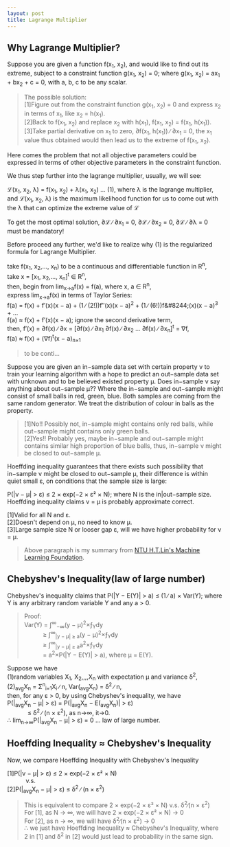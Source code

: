 ```yaml
---
layout: post
title: Lagrange Multiplier
---
```


## Why Lagrange Multiplier?
Suppose you are given a function f(x<sub>1</sub>, x<sub>2</sub>), and would like to find out its extreme, subject to a constraint function g(x<sub>1</sub>, x<sub>2</sub>) = 0; 
where g(x<sub>1</sub>, x<sub>2</sub>) = ax<sub>1</sub> + bx<sub>2</sub> + c = 0, with a, b, c to be any scalar.

>The possible solution:  
[1]Figure out from the constraint function g(x<sub>1</sub>, x<sub>2</sub>) = 0 and express x<sub>2</sub> in terms of x<sub>1</sub>, like x<sub>2</sub> = h(x<sub>1</sub>).  
[2]Back to f(x<sub>1</sub>, x<sub>2</sub>) and replace x<sub>2</sub> with h(x<sub>1</sub>), f(x<sub>1</sub>, x<sub>2</sub>) = f(x<sub>1</sub>, h(x<sub>1</sub>)).  
[3]Take partial derivative on x<sub>1</sub> to zero, &part;f(x<sub>1</sub>, h(x<sub>1</sub>)) ∕ &part;x<sub>1</sub> = 0, the x<sub>1</sub> value thus obtained would then lead us to the extreme of f(x<sub>1</sub>, x<sub>2</sub>).  

Here comes the problem that not all objective parameters could be expressed in terms of other objective parameters in the constraint function.  

We thus step further into the lagrange multiplier, usually, we will see:

<p class="message">
&#8466;(x<sub>1</sub>, x<sub>2</sub>, λ) = f(x<sub>1</sub>, x<sub>2</sub>) + λ(x<sub>1</sub>, x<sub>2</sub>) ... (1),  
where λ is the lagrange multiplier, and &#8466;(x<sub>1</sub>, x<sub>2</sub>, λ) is the maximum likelihood function for us to come out with the λ that can optimize the extreme value of &#8466;
</p>

To get the most optimal solution, &part;&#8466; ∕ &part;x<sub>1</sub> = 0, &part;&#8466; ∕ &part;x<sub>2</sub> = 0, &part;&#8466; ∕ &part;&lambda; = 0 must be mandatory!

Before proceed any further, we'd like to realize why (1) is the regularized formula for Lagrange Multiplier.

take f(x<sub>1</sub>, x<sub>2</sub>,..., x<sub>n</sub>) to be a continuous and differentiable function in R<sup>n</sup>,  
take x = [x<sub>1</sub>, x<sub>2</sub>,..., x<sub>n</sub>]<sup>t</sup> &isin; R<sup>n</sup>,  
then, begin from lim<sub>x&rarr;a</sub>f(x) = f(a), where x, a &isin; R<sup>n</sup>,  
express lim<sub>x&rarr;a</sub>f(x) in terms of Taylor Series:  
f(a) = f(x) + f&prime;(x)(x − a) + (1 ∕ (2!))f&Prime;(x)(x − a)<sup>2</sup> + (1 ∕ (6!))f&‌#8244;(x)(x − a)<sup>3</sup> + ...  
f(a) &asymp; f(x) + f&prime;(x)(x − a); ignore the second derivative term,  
then, f&prime;(x) = &part;f(x) ∕ &part;x = [&part;f(x) ∕ &part;x<sub>1</sub> &part;f(x) ∕ &part;x<sub>2</sub> ... &part;f(x) ∕ &part;x<sub>n</sub>]<sup>t</sup> = &nabla;f,  
f(a) &asymp; f(x) + (&nabla;f)<sup>t</sup>(x − a)<sub>n×1</sub>  

>to be conti...  

Suppose you are given an in−sample data set with certain property &nu; to train your learning algorithm with a hope to predict an out−sample data set with unknown and to be believed existed property &mu;.
Does in−sample &nu; say anything about out−sample &mu;??  Where the in−sample and out−sample might consist of small balls in red, green, blue.  Both samples are coming from the same random generator.
We treat the distribution of colour in balls as the property. 

>[1]No!!  Possibly not, in−sample might contains only red balls, while out−sample might contains only green balls.  
[2]Yes!!  Probably yes, maybe in−sample and out−sample might contains similar high proportion of blue balls, thus, in−sample &nu; might be closed to out−sample &mu;.  

Hoeffding inequality guarantees that there exists such possibility that in−sample &nu; might be closed to out−sample &mu;, their difference is within quiet small &epsilon;, on conditions that the sample 
size is large:

<p class="message">
P(|&nu; − &mu;| &gt; &epsilon;) &le; 2 × exp(−2 × &epsilon;&sup2; × N); where N is the in|out−sample size.  
Hoeffding inequality claims &nu; = &mu; is probably approximate correct.
</p>

[1]Valid for all N and &epsilon;.  
[2]Doesn&#39;t depend on &mu;, no need to know &mu;.  
[3]Large sample size N or looser gap &epsilon;, will we have higher probability for &nu; = &mu;.  

> Above paragraph is my summary from [NTU H.T.Lin's Machine Learning Foundation](https://zh−tw.coursera.org/learn/ntumlone−mathematicalfoundations).

## Chebyshev&#39;s Inequality(law of large number)

<p class="message">
Chebyshev&#39;s inequality claims that P(|Y − E(Y)| &gt; a) &le; (1 ∕ a) × Var(Y);  
where Y is any arbitrary random variable Y and any a &gt; 0.  
</p>

>Proof:  
Var(Y) = &int;<sup>&infin;</sup><sub>−&infin;</sub>(y − &mu;)<sup>2</sup>×&fnof;<sub>Y</sub>dy  
&#160;&#160;&#160;&#160;&#160;&#160;&#160;&#160;&#160;&#160;&#160;&ge; &int;<sup>&infin;</sup><sub>|y − &mu;| &ge; a</sub>(y − &mu;)<sup>2</sup>×&fnof;<sub>Y</sub>dy  
&#160;&#160;&#160;&#160;&#160;&#160;&#160;&#160;&#160;&#160;&#160;&ge; &int;<sup>&infin;</sup><sub>|y − &mu;| &ge; a</sub>a<sup>2</sup>×&fnof;<sub>Y</sub>dy  
&#160;&#160;&#160;&#160;&#160;&#160;&#160;&#160;&#160;&#160;&#160;= a<sup>2</sup>×P(|Y − E(Y)| &gt; a), where &mu; = E(Y).  

Suppose we have  
(1)random variables X<sub>1</sub>, X<sub>2</sub>,,,,X<sub>n</sub> with expectation &mu; and variance &#948;<sup>2</sup>,  
(2)<sub>avg</sub>X<sub>n</sub> = &Sigma;<sup>n</sup><sub>i=1</sub>X<sub>i</sub> ∕ n, Var(<sub>avg</sub>X<sub>n</sub>) = &#948;<sup>2</sup> ∕ n,  
then, for any &epsilon; &gt; 0, by using Chebyshev&#39;s inequality, we have  
P(|<sub>avg</sub>X<sub>n</sub> − &mu;| &gt; &epsilon;) = P(|<sub>avg</sub>X<sub>n</sub> − E(<sub>avg</sub>X<sub>n</sub>)| &gt; &epsilon;)  
&#160;&#160;&#160;&#160;&#160;&#160;&#160;&#160;&#160;&#160;&#160; &le; &#948;<sup>2</sup> ∕ (n × &epsilon;<sup>2</sup>), as n&rarr;&infin;, it&rarr;0.  
&#8756; lim<sub>n&rarr;&infin;</sub>P(|<sub>avg</sub>X<sub>n</sub> − &mu;| &gt; &epsilon;) = 0 ... law of large number.  

## Hoeffding Inequality &asymp; Chebyshev&#39;s Inequality

Now, we compare Hoeffding Inequality with Chebyshev&#39;s Inequality  

[1]P(|&nu; − &mu;| &gt; &epsilon;) &le; 2 × exp(−2 × &epsilon;&sup2; × N)  
&#160;&#160;&#160;&#160;&#160;&#160;&#160;&#160;&#160;&#160;&#160;v.s.  
[2]P(|<sub>avg</sub>X<sub>n</sub> − &mu;| &gt; &epsilon;) &le; &#948;<sup>2</sup> ∕ (n × &epsilon;<sup>2</sup>)  

>This is equivalent to compare 2 × exp(−2 × &epsilon;&sup2; × N) v.s. &#948;<sup>2</sup>∕(n × &epsilon;<sup>2</sup>)  
For [1], as N &rarr; &infin;, we will have 2 × exp(−2 × &epsilon;&sup2; × N) &rarr; 0  
For [2], as n &rarr; &infin;, we will have &#948;<sup>2</sup>∕(n × &epsilon;<sup>2</sup>) &rarr; 0  
&#8756; we just have Hoeffding Inequality &asymp; Chebyshev&#39;s Inequality, where 2 in [1] and &#948;<sup>2</sup> in [2] would just lead to probability in the same sign.